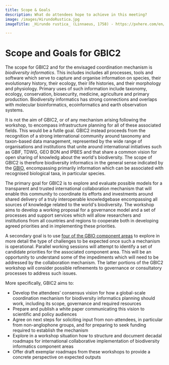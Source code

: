 ```yaml
---
title: Scope & Goals
description: What do attendees hope to achieve in this meeting?
image: /images/HirundoRustica.jpg
imageTitle: _Hirundo rustica_ (Linnaeus, 1758) - https://pxhere.com/en/photo/1063819.

---
```

# Scope and Goals for GBIC2

The scope for GBIC2 and for the envisaged coordination mechanism is _biodiversity informatics_. This includes includes all processes, tools and software which serve to capture and organise information on species, their evolutionary history, their ecology, their life histories, and their morphology and physiology. Primary uses of such information include taxonomy, ecology, conservation, biosecurity, medicine, agriculture and primary production. Biodiversity informatics has strong connections and overlaps with molecular bioinformatics, ecoinformatics and earth observation systems. 

It is not the aim of GBIC2, or of any mechanism arising following the workshop, to encompass infrastructure planning for all of these associated fields. This would be a futile goal.  GBIC2 instead proceeds from the recognition of a strong international community around taxonomy and taxon-based data management, represented by the wide range of organisations and institutions that unite around international initiatives such as GBIF, TDWG, GEO BON and IPBES and that share a common vision for open sharing of knowledg about the world's biodiversity. The scope of GBIC2 is therefore biodiversity informatics in the general sense indicated by the [GBIO](./gbio), encompassing primarily information which can be associated with recognised biological taxa, in particular species. 

The primary goal for GBIC2 is to explore and evaluate possible models for a transparent and trusted international collaboration mechanism that will enable this community to coordinate its efforts and investments around shared delivery of a truly interoperable knowledgebase encompassing all sources of knowledge related to the world's biodiversity. The workshop aims to develop a working proposal for a governance model and a set of processes and support services which will allow researchers and institutions from all countries and regions to cooperate both in developing agreed priorities and in implementing these priorities.

A secondary goal is to use [four of the GBIO component areas](./programme#areas) to explore in more detail the type of challenges to be expected once such a mechanism is operational. Parallel working sessions will attempt to identify a set of candidate priorities for the associated component area. This will be an opportunity to understand some of the impediments which will need to be addressed by the collaboration mechanism. The latter portions of the GBIC2 workshop will consider possible refinements to governance or consultatory processes to address such issues.  

More specifically, GBIC2 aims to:
+ Develop the attendees’ consensus vision for how a global-scale coordination mechanism for biodiversity informatics planning should work, including its scope, governance and required resources
+ Prepare and publish a white paper communicating this vision to scientific and policy audiences
+ Agree on next steps for soliciting input from non-attendees, in particular from non-anglophone groups, and for preparing to seek funding required to establish the mechanism
+ Explore in a workshop situation how to structure and document decadal roadmaps for international collaborative implementation of biodiversity informatics component areas
+ Offer draft exemplar roadmaps from these workshops to provide a concrete perspective on expected outputs

